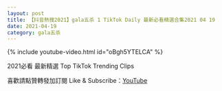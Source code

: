 ```yaml
---
layout: post
title: 【抖音熱搜2021】gala五杀 1 TikTok Daily 最新必看精選合集2021 04 19
date: 2021-04-19
category: gala五杀
---
```


{% include youtube-video.html id="oBgh5YTELCA" %}

2021必看 最新精選 Top TikTok Trending Clips

喜歡請點贊轉發加訂閱 Like & Subscribe：[YouTube](https://www.youtube.com/channel/UCAoR7VcanIPd04uEq_GIylA/videos)

